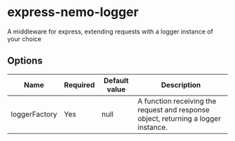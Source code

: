 # express-nemo-logger

A middleware for express, extending requests with a logger instance of your choice

## Options

| Name          | Required | Default value | Description                                                                        |
| ------------- | -------- | ------------- | ---------------------------------------------------------------------------------- |
| loggerFactory | Yes      | null          | A function receiving the request and response object, returning a logger instance. |
